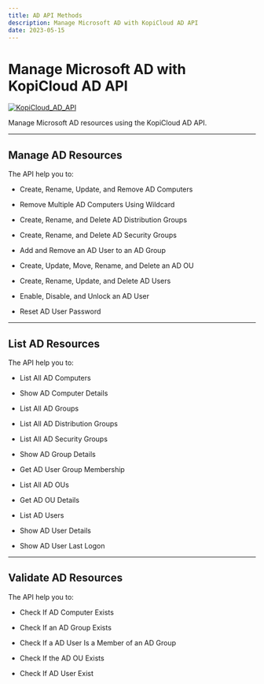 ```yaml
---
title: AD API Methods
description: Manage Microsoft AD with KopiCloud AD API
date: 2023-05-15
---
```


# Manage Microsoft AD with KopiCloud AD API
[![KopiCloud_AD_API](https://img.shields.io/badge/kopiCloud_ad-v1.0+-blueviolet.svg)](https://www.kopicloud-ad-api.com)

Manage Microsoft AD resources using the KopiCloud AD API.

----

## Manage AD Resources

The API help you to:

- Create, Rename, Update, and Remove AD Computers

- Remove Multiple AD Computers Using Wildcard

- Create, Rename, and Delete AD Distribution Groups

- Create, Rename, and Delete AD Security Groups

- Add and Remove an AD User to an AD Group

- Create, Update, Move, Rename, and Delete an AD OU

- Create, Rename, Update, and Delete AD Users

- Enable, Disable, and Unlock an AD User

- Reset AD User Password

----

## List AD Resources

The API help you to:

- List All AD Computers

- Show AD Computer Details

- List All AD Groups

- List All AD Distribution Groups

- List All AD Security Groups

- Show AD Group Details

- Get AD User Group Membership

- List All AD OUs

- Get AD OU Details

- List AD Users

- Show AD User Details

- Show AD User Last Logon


----

## Validate AD Resources

The API help you to:

- Check If AD Computer Exists

- Check If an AD Group Exists

- Check If a AD User Is a Member of an AD Group

- Check If the AD OU Exists

- Check If AD User Exist



